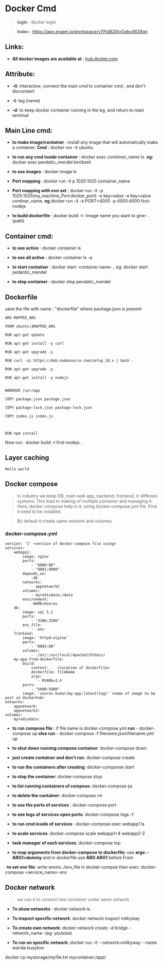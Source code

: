 
#  Docker Cmd

> **login** : docker login

> **Index** : https://app.eraser.io/workspace/yTPql82lXyOpbyX63Xgn

##  Links:

- **All docker images are available at** : [hub.docker.com](hub.docker.com)

## Attribute:

- **-it**: interactive, connect the main cmd to container cmd , and don't disconnect

- **-t**: tag (name)

- **-d**: to keep docker container running in the bg, and return to main terminal

  

##  Main Line cmd:

- **to make image/container** : install any image that will automatically make a container. **Cmd** : docker run -it ubuntu

- **to run any cmd inside container** : docker exec *container_name* ls. **eg:** docker exec pendatic_mendel bin/bash

- **to see images** : docker image ls

- **Port mapping** : docker run -it p 1025:1025 container_name

- **Port mapping with evn set** : docker run -it -p 1025:1025(my_machine_Port:docker_port) -e key=value -e key=value continer_name. **eg** docker run -it -e PORT=4000 -p 4000:4000 first-nodejs

- **to build dockerfile** : docker build -t -image name you want to give- . (path)


##  Container cmd:

- **to see active** : docker container ls

- **to see all active** : docker container ls -a

- **to start container** : docker start -container name- , eg: docker start pedantic_mendel

- **to stop container** : docker stop pendatic_mendel

  

##  Dockerfile

save the file with name : "dockerfile" where package.json is present

    ARG MAPPED_ARG

    FROM ubuntu:$MAPPED_ARG
    
    RUN apt-get update
    
    RUN apt-get install -y curl
    
    RUN apt-get upgrade -y
    
    RUN curl -sL https://deb.nodesource.com/setup_18.x | bash -
    
    RUN apt-get upgrade -y
    
    RUN apt-get install -y nodejs
    
      
    WORKDIR /usr/app
    
    COPY package.json package.json
    
    COPY package-lock.json package-lock.json
    
    COPY index.js index.js
    
      
    
    RUN npm install
    
      
    

Now run : docker build -t first-nodejs .

  

##  Layer caching

    Hello world

##  Docker compose

> In industry we keep DB, main web app, backend, frontend, in different systems. This lead to making of multiple container and managing it. Here, docker compose help in it, using docker-compose.yml file. First it need to be installed.

> By default it create same network and volumes

### docker-compose.yml
    version: '3' <version of docker-compose file using>
    services:
        webapp1:
            image: nginx
            ports: 
                - "8000:80"
                - "8001:9000"
            depends_on:
                -db    
            networks:
                - appnetwork2
            volumes:
                - myredisdata:/data
            environment:
                -NAME=Sourav
        db:
            image: sql 5.2
            ports:
                - "3306:3306"
            env_file:
                - .env
        frontend:
            image: 'httpd:alpine'
            ports:
                - "8003:80"
            volumes:
                - ./ot/:/usr/local/apache2/htdocs/
        my-app-from-dockerfile:
            build: 
                context: .  <location of dockerfile>
                dockerfile: fileName
                args:
                   - MYARG=3.4
            ports:
                - "5000:5000"
            image: 'sourav.kumar/my-app:latest(tag)' <name of image to be post on dockerhub> 
    networks:
        appnetwork:
        appnetwork2:
    volumes:
        myredisdata:          

- **to run compose file** : if file name is docker-compose.yml **run** - docker-compose up **else run** - docker-compose -f filename.json/filename.yml up

- **to shut down running compose container**: docker-compose down

- **just create container and don't run**: docker-compose create

- **to run the containers after creating**: docker-componse start

- **to stop the container**: docker-compose stop

- **to list running containers of compose**: docker-compose ps

- **to delete the container**: docker-compose rm
- **to see the ports of services** : docker-compose port <service-name>

- **to see logs of services open ports**: docker-compose logs -f 

- **to run cmd inside of services** : docker-compose exec <service-name>webapp1 ls

- **to scale services**: docker-compose scale webapp1=4 webapp2-2

- **task manager of each services**: docker-compose top

- **to map arguments from docker-compose to dockerfile**: use **args: -ARG1=dummy** and in dockerfile use **ARG ARG1** before From

-**to set env file**: write enviro../env_file in docker-compse then exec: docker-compose <service_name> env

##  Docker network

> *we use it to connect two container under same network*

- **To show networks** : docker network ls

- **To inspect specific network**: docker network inspect milkyway

- **To create own network**: docker network create -d bridge -network_name- (eg: youtube)

- **To run on specific network**: docker run -it --network=milkyway --name wanda busybox


docker cp mystorage/myfile.txt mycontainer:/app/

